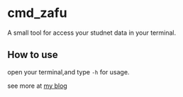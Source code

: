 # cmd_zafu
A small tool for access your studnet data in your terminal.

## How to use

open your terminal,and type `-h` for usage.

see more at [my blog](http://blog.scnace.cc/%E4%B8%80%E6%AC%A1%E7%88%AC%E6%AD%A3%E6%96%B9%E6%95%99%E5%8A%A1%E5%A4%84%E7%9A%84%E6%88%90%E5%8A%9F%E4%BA%8B%E4%BB%B6(%E4%B8%8B)/)
